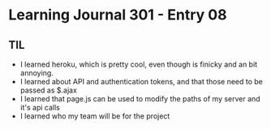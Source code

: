 # Learning Journal 301 - Entry 08

## TIL

- I learned heroku, which is pretty cool, even though is finicky and an bit annoying.
- I learned about API and authentication tokens, and that those need to be passed as $.ajax
- I learned that page.js can be used to modify the paths of my server and it's api calls
- I learned who my team will be for the project
